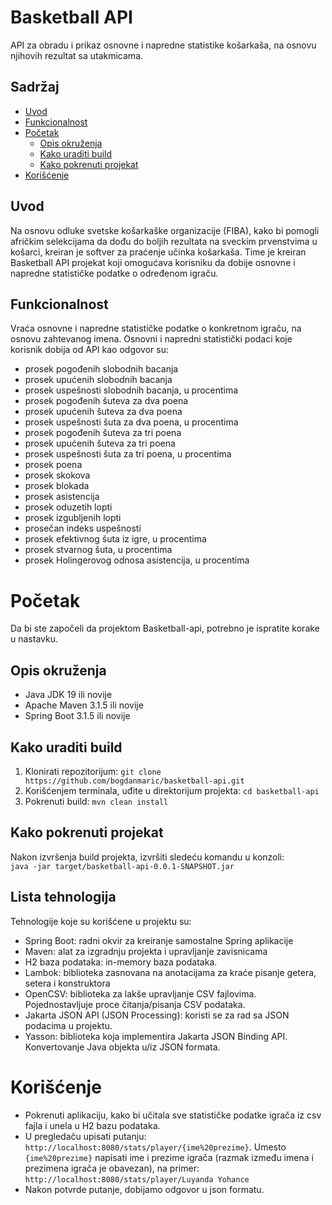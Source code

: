 # Basketball API

API za obradu i prikaz osnovne i napredne statistike košarkaša, na osnovu njihovih rezultat sa utakmicama.

## Sadržaj

- [Uvod](#uvod)
- [Funkcionalnost](#funkcionalnost)
- [Početak](#početak)
  - [Opis okruženja](#opis-okruženja)
  - [Kako uraditi build](#kako-uraditi-build)
  - [Kako pokrenuti projekat](#kako-pokrenuti-projekat)
- [Korišćenje](#korišćenje)

## Uvod

Na osnovu odluke svetske košarkaške organizacije (FIBA), kako bi pomogli afričkim selekcijama da dođu do boljih rezultata na sveckim prvenstvima u košarci, kreiran je softver za praćenje učinka košarkaša. Time je kreiran Basketball API projekat koji omogućava korisniku da dobije osnovne i napredne statističke podatke o određenom igraču.

## Funkcionalnost

Vraća osnovne i napredne statističke podatke o konkretnom igraču, na osnovu zahtevanog imena. Osnovni i napredni statistički podaci koje korisnik dobija od API kao odgovor su:
  - prosek pogođenih slobodnih bacanja
  - prosek upućenih slobodnih bacanja
  - prosek uspešnosti slobodnih bacanja, u procentima
  - prosek pogođenih šuteva za dva poena
  - prosek upućenih šuteva za dva poena
  - prosek uspešnosti šuta za dva poena, u procentima
  - prosek pogođenih šuteva za tri poena
  - prosek upućenih šuteva za tri poena
  - prosek uspešnosti šuta za tri poena, u procentima
  - prosek poena
  - prosek skokova
  - prosek blokada
  - prosek asistencija
  - prosek oduzetih lopti
  - prosek izgubljenih lopti
  - prosečan indeks uspešnosti
  - prosek efektivnog šuta iz igre, u procentima
  - prosek stvarnog šuta, u procentima
  - prosek Holingerovog odnosa asistencija, u procentima

# Početak

Da bi ste započeli da projektom Basketball-api, potrebno je ispratite korake u nastavku.

## Opis okruženja

- Java JDK 19 ili novije
- Apache Maven 3.1.5 ili novije
- Spring Boot 3.1.5 ili novije

## Kako uraditi build

1. Klonirati repozitorijum: `git clone https://github.com/bogdanmaric/basketball-api.git`
2. Korišćenjem terminala, uđite u direktorijum projekta: `cd basketball-api`
3. Pokrenuti build: `mvn clean install`

## Kako pokrenuti projekat

Nakon izvršenja build projekta, izvršiti sledeću komandu u konzoli:  
`java -jar target/basketball-api-0.0.1-SNAPSHOT.jar`

## Lista tehnologija

Tehnologije koje su korišćene u projektu su:
- Spring Boot: radni okvir za kreiranje samostalne Spring aplikacije
- Maven: alat za izgradnju projekta i upravljanje zavisnicama
- H2 baza podataka: in-memory baza podataka.
- Lambok: biblioteka zasnovana na anotacijama za kraće pisanje getera, setera i konstruktora
- OpenCSV: biblioteka za lakše upravljanje CSV fajlovima. Pojednostavljuje proce čitanja/pisanja CSV podataka.
- Jakarta JSON API (JSON Processing): koristi se za rad sa JSON podacima u projektu.
- Yasson: biblioteka koja implementira Jakarta JSON Binding API. Konvertovanje Java objekta u/iz JSON formata.

# Korišćenje

- Pokrenuti aplikaciju, kako bi učitala sve statističke podatke igrača iz csv fajla i unela u H2 bazu podataka.
- U pregledaču upisati putanju: `http://localhost:8080/stats/player/{ime%20prezime}`. Umesto `{ime%20prezime}` napisati ime i prezime igrača (razmak između imena i prezimena igrača je obavezan),
  na primer: `http://localhost:8080/stats/player/Luyanda Yohance`
- Nakon potvrde putanje, dobijamo odgovor u json formatu.


